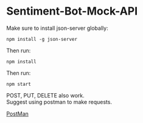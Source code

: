 # Sentiment-Bot-Mock-API


Make sure to install json-server globally:

```
npm install -g json-server
```

Then run:

```
npm install
```

Then run:

```
npm start
```


POST, PUT, DELETE also work. <br>
Suggest using postman to make requests.


[PostMan](https://www.getpostman.com/)